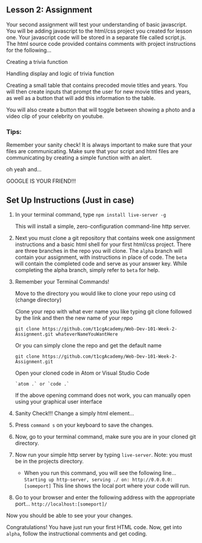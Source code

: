 ## Lesson 2: Assignment

Your second assignment will test your understanding of basic javascript. You will be
adding javascript to the html/css project you created for lesson one. Your javascript
code will be stored in a separate file called script.js. The html source code provided
contains comments with project instructions for the following...

Creating a trivia function

Handling display and logic of trivia function

Creating a small table that contains precoded movie titles and years. You will then
create inputs that prompt the user for new movie titles and years, as well as a button
that will add this information to the table.

You will also create a button that will toggle between showing a photo and a video clip
of your celebrity on youtube.

### Tips:

Remember your sanity check! It is always important to make sure that your files are
communicating. Make sure that your script and html files are communicating by creating
a simple function with an alert.

oh yeah and...

GOOGLE IS YOUR FRIEND!!!

## Set Up Instructions (Just in case)

1.  In your terminal command, type `npm install live-server -g`

    This will install a simple, zero-configuration command-line http server.

2.  Next you must clone a git repository that contains week one assignment instructions
    and a basic html shell for your first html/css project. There are three branches in
    the repo you will clone. The `alpha` branch will contain your assignment, with instructions
    in place of code. The `beta` will contain the completed code and serve as your answer key.
    While completing the alpha branch, simply refer to `beta` for help.

3.  Remember your Terminal Commands!

    Move to the directory you would like to clone your repo using cd (change directory)

    Clone your repo with what ever name you like typing git clone followed by the link and
    then the new name of your repo

    `git clone https://github.com/t1cgAcademy/Web-Dev-101-Week-2-Assignment.git whateverNameYouWantHere`

    Or you can simply clone the repo and get the default name

    `git clone https://github.com/t1cgAcademy/Web-Dev-101-Week-2-Assignment.git`

    Open your cloned code in Atom or Visual Studio Code

        `atom .` or `code .`

    If the above opening command does not work, you can manually open using your graphical user interface

4)  Sanity Check!!! Change a simply html element...

5. Press `command s` on your keyboard to save the changes.

6. Now, go to your terminal command, make sure you are in your cloned git directory.

7. Now run your simple http server by typing `live-server`. Note: you must be in the projects directory.

   - When you run this command, you will see the following line... `Starting up http-server, serving ./ on: http://0.0.0.0:[someport]` This line shows the local port where your code will run.

8. Go to your browser and enter the following address with the appropriate port... `http://localhost:[someport]/`

Now you should be able to see your your changes.

Congratulations! You have just run your first HTML code. Now, get into `alpha`, follow the instructional
comments and get coding.
